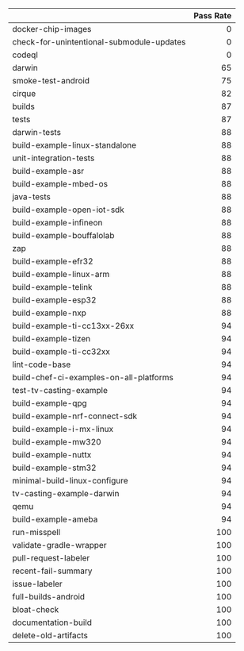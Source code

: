 |                                           |   Pass Rate |
|:------------------------------------------|------------:|
| docker-chip-images                        |           0 |
| check-for-unintentional-submodule-updates |           0 |
| codeql                                    |           0 |
| darwin                                    |          65 |
| smoke-test-android                        |          75 |
| cirque                                    |          82 |
| builds                                    |          87 |
| tests                                     |          87 |
| darwin-tests                              |          88 |
| build-example-linux-standalone            |          88 |
| unit-integration-tests                    |          88 |
| build-example-asr                         |          88 |
| build-example-mbed-os                     |          88 |
| java-tests                                |          88 |
| build-example-open-iot-sdk                |          88 |
| build-example-infineon                    |          88 |
| build-example-bouffalolab                 |          88 |
| zap                                       |          88 |
| build-example-efr32                       |          88 |
| build-example-linux-arm                   |          88 |
| build-example-telink                      |          88 |
| build-example-esp32                       |          88 |
| build-example-nxp                         |          88 |
| build-example-ti-cc13xx-26xx              |          94 |
| build-example-tizen                       |          94 |
| build-example-ti-cc32xx                   |          94 |
| lint-code-base                            |          94 |
| build-chef-ci-examples-on-all-platforms   |          94 |
| test-tv-casting-example                   |          94 |
| build-example-qpg                         |          94 |
| build-example-nrf-connect-sdk             |          94 |
| build-example-i-mx-linux                  |          94 |
| build-example-mw320                       |          94 |
| build-example-nuttx                       |          94 |
| build-example-stm32                       |          94 |
| minimal-build-linux-configure             |          94 |
| tv-casting-example-darwin                 |          94 |
| qemu                                      |          94 |
| build-example-ameba                       |          94 |
| run-misspell                              |         100 |
| validate-gradle-wrapper                   |         100 |
| pull-request-labeler                      |         100 |
| recent-fail-summary                       |         100 |
| issue-labeler                             |         100 |
| full-builds-android                       |         100 |
| bloat-check                               |         100 |
| documentation-build                       |         100 |
| delete-old-artifacts                      |         100 |
